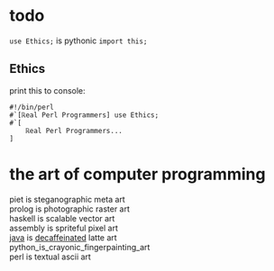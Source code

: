 # todo
`use Ethics;`  is pythonic `import this;`  
## Ethics
print this to console:
```perl6
#!/bin/perl
#`[ℝeal Perl Programmers] use Ethics;
#`[
	ℝeal Perl Programmers...
]
```

# the art of computer programming
piet is steganographic meta art  
prolog is photographic raster art  
haskell is scalable vector art  
assembly is spriteful pixel art  
[java](http://www.webmd.com/diet/news/20061011/decaf-coffee-isnt-caffeine-free) is [decaffeinated](http://www.sbs.com.au/food/article/2017/02/27/chemicals-and-caffeine-whats-deal-decaf) latte art  
python_is_crayonic_fingerpainting_art  
perl is textual ascii art  

